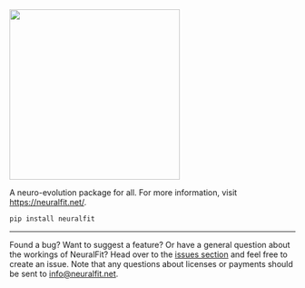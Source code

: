 <img src="https://i.imgur.com/2wKt2mk.jpg" width=300px>

A neuro-evolution package for all. For more information, visit https://neuralfit.net/.

```cmd
pip install neuralfit
```

<hr>

Found a bug? Want to suggest a feature? Or have a general question about the workings of NeuralFit? Head over to the [issues section](https://github.com/neural-fit/neuralfit/issues) and feel free to create an issue. Note that any questions about licenses or payments should be sent to info@neuralfit.net. 

